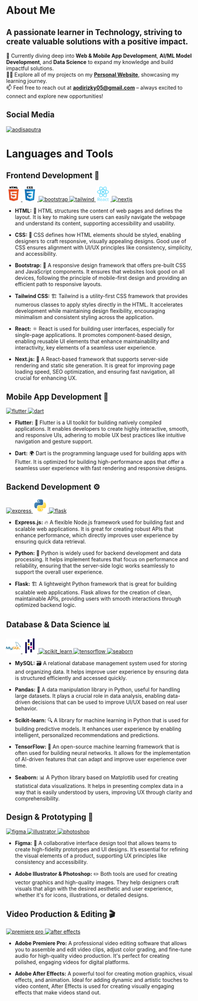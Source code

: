 # **About Me**  
## A passionate learner in Technology, striving to create valuable solutions with a positive impact.

🌱 Currently diving deep into **Web & Mobile App Development**, **AI/ML Model Development**, and **Data Science** to expand my knowledge and build impactful solutions.  
👨‍💻 Explore all of my projects on my [**Personal Website**](https://aodisaputra.vercel.app/), showcasing my learning journey.  
📫 Feel free to reach out at **aodirizky05@gmail.com** – always excited to connect and explore new opportunities!

## **Social Media**  
<p align="left">
  <a href="https://linkedin.com/in/aodisaputra" target="blank">
    <img align="center" src="https://raw.githubusercontent.com/rahuldkjain/github-profile-readme-generator/master/src/images/icons/Social/linked-in-alt.svg" alt="aodisaputra" height="30" width="40" />
  </a>
</p>

# **Languages and Tools**  

## **Frontend Development** 🚀  
<p align="left"> 
  <a href="https://www.w3.org/html/" target="_blank" rel="noreferrer"> 
    <img src="https://raw.githubusercontent.com/devicons/devicon/master/icons/html5/html5-original-wordmark.svg" alt="html5" width="40" height="40"/> 
  </a> 
  <a href="https://www.w3schools.com/css/" target="_blank" rel="noreferrer"> 
    <img src="https://raw.githubusercontent.com/devicons/devicon/master/icons/css3/css3-original-wordmark.svg" alt="css3" width="40" height="40"/> 
  </a> 
  <a href="https://getbootstrap.com" target="_blank" rel="noreferrer"> 
    <img src="https://static-00.iconduck.com/assets.00/bootstrap-icon-2048x2048-az9h1iwm.png" alt="bootstrap" width="40" height="40"/> 
  </a> 
  <a href="https://tailwindcss.com/" target="_blank" rel="noreferrer"> 
    <img src="https://www.vectorlogo.zone/logos/tailwindcss/tailwindcss-icon.svg" alt="tailwind" width="40" height="40"/> 
  </a> 
  <a href="https://reactjs.org/" target="_blank" rel="noreferrer"> 
    <img src="https://raw.githubusercontent.com/devicons/devicon/master/icons/react/react-original-wordmark.svg" alt="react" width="40" height="40"/> 
  </a> 
  <a href="https://nextjs.org/" target="_blank" rel="noreferrer"> 
    <img src="https://img.icons8.com/fluent-systems-filled/200/FFFFFF/nextjs.png" alt="nextjs" width="40" height="40"/> 
  </a> 
</p>

- **HTML:** 📝 HTML structures the content of web pages and defines the layout. It is key to making sure users can easily navigate the webpage and understand its content, supporting accessibility and usability.
  
- **CSS:** 🎨 CSS defines how HTML elements should be styled, enabling designers to craft responsive, visually appealing designs. Good use of CSS ensures alignment with UI/UX principles like consistency, simplicity, and accessibility.

- **Bootstrap:** 📱 A responsive design framework that offers pre-built CSS and JavaScript components. It ensures that websites look good on all devices, following the principle of mobile-first design and providing an efficient path to responsive layouts.

- **Tailwind CSS:** 🏗️ Tailwind is a utility-first CSS framework that provides numerous classes to apply styles directly in the HTML. It accelerates development while maintaining design flexibility, encouraging minimalism and consistent styling across the application.

- **React:** ⚛️ React is used for building user interfaces, especially for single-page applications. It promotes component-based design, enabling reusable UI elements that enhance maintainability and interactivity, key elements of a seamless user experience.

- **Next.js:** 🚀 A React-based framework that supports server-side rendering and static site generation. It is great for improving page loading speed, SEO optimization, and ensuring fast navigation, all crucial for enhancing UX.

## **Mobile App Development** 📱  
<p align="left"> 
  <a href="https://flutter.dev" target="_blank" rel="noreferrer"> 
    <img src="https://www.vectorlogo.zone/logos/flutterio/flutterio-icon.svg" alt="flutter" width="40" height="40"/> 
  </a> 
  <a href="https://dart.dev" target="_blank" rel="noreferrer"> 
    <img src="https://www.vectorlogo.zone/logos/dartlang/dartlang-icon.svg" alt="dart" width="40" height="40"/> 
  </a> 
</p>

- **Flutter:** 🦋 Flutter is a UI toolkit for building natively compiled applications. It enables developers to create highly interactive, smooth, and responsive UIs, adhering to mobile UX best practices like intuitive navigation and gesture support.

- **Dart:** 🌍 Dart is the programming language used for building apps with Flutter. It is optimized for building high-performance apps that offer a seamless user experience with fast rendering and responsive designs.

## **Backend Development** ⚙️  
<p align="left"> 
  <a href="https://expressjs.com" target="_blank" rel="noreferrer"> 
    <img src="https://www.peanutsquare.com/wp-content/uploads/2024/04/Express.png" alt="express" width="40" height="40"/> 
  </a> 
  <a href="https://www.python.org" target="_blank" rel="noreferrer"> 
    <img src="https://raw.githubusercontent.com/devicons/devicon/master/icons/python/python-original.svg" alt="python" width="40" height="40"/> 
  </a> 
  <a href="https://flask.palletsprojects.com/" target="_blank" rel="noreferrer"> 
    <img src="https://static-00.iconduck.com/assets.00/flask-icon-1594x2048-84mjydzf.png" alt="flask" width="40" height="40"/> 
  </a> 
</p>

- **Express.js:** 🔥 A flexible Node.js framework used for building fast and scalable web applications. It is great for creating robust APIs that enhance performance, which directly improves user experience by ensuring quick data retrieval.

- **Python:** 🐍 Python is widely used for backend development and data processing. It helps implement features that focus on performance and reliability, ensuring that the server-side logic works seamlessly to support the overall user experience.

- **Flask:** 🏗️ A lightweight Python framework that is great for building scalable web applications. Flask allows for the creation of clean, maintainable APIs, providing users with smooth interactions through optimized backend logic.

## **Database & Data Science** 📊  
<p align="left"> 
  <a href="https://www.mysql.com/" target="_blank" rel="noreferrer"> 
    <img src="https://raw.githubusercontent.com/devicons/devicon/master/icons/mysql/mysql-original-wordmark.svg" alt="mysql" width="40" height="40"/> 
  </a> 
  <a href="https://pandas.pydata.org/" target="_blank" rel="noreferrer"> 
    <img src="https://raw.githubusercontent.com/devicons/devicon/2ae2a900d2f041da66e950e4d48052658d850630/icons/pandas/pandas-original.svg" alt="pandas" width="40" height="40"/> 
  </a> 
  <a href="https://scikit-learn.org/" target="_blank" rel="noreferrer"> 
    <img src="https://upload.wikimedia.org/wikipedia/commons/0/05/Scikit_learn_logo_small.svg" alt="scikit_learn" width="40" height="40"/> 
  </a> 
  <a href="https://www.tensorflow.org" target="_blank" rel="noreferrer"> 
    <img src="https://www.vectorlogo.zone/logos/tensorflow/tensorflow-icon.svg" alt="tensorflow" width="40" height="40"/> 
  </a> 
  <a href="https://seaborn.pydata.org/" target="_blank" rel="noreferrer"> 
    <img src="https://seaborn.pydata.org/_images/logo-mark-lightbg.svg" alt="seaborn" width="40" height="40"/> 
  </a> 
</p>

- **MySQL:** 🗃️ A relational database management system used for storing and organizing data. It helps improve user experience by ensuring data is structured efficiently and accessed quickly.

- **Pandas:** 🐼 A data manipulation library in Python, useful for handling large datasets. It plays a crucial role in data analysis, enabling data-driven decisions that can be used to improve UI/UX based on real user behavior.

- **Scikit-learn:** 🔍 A library for machine learning in Python that is used for building predictive models. It enhances user experience by enabling intelligent, personalized recommendations and predictions.

- **TensorFlow:** 🧠 An open-source machine learning framework that is often used for building neural networks. It allows for the implementation of AI-driven features that can adapt and improve user experience over time.

- **Seaborn:** 📊 A Python library based on Matplotlib used for creating statistical data visualizations. It helps in presenting complex data in a way that is easily understood by users, improving UX through clarity and comprehensibility.

## **Design & Prototyping** 🎨  
<p align="left"> 
  <a href="https://www.figma.com/" target="_blank" rel="noreferrer"> 
    <img src="https://www.vectorlogo.zone/logos/figma/figma-icon.svg" alt="figma" width="40" height="40"/> 
  </a> 
  <a href="https://www.adobe.com/in/products/illustrator.html" target="_blank" rel="noreferrer"> 
    <img src="https://www.vectorlogo.zone/logos/adobe_illustrator/adobe_illustrator-icon.svg" alt="illustrator" width="40" height="40"/> 
  </a> 
  <a href="https://www.adobe.com/products/photoshop.html" target="_blank" rel="noreferrer"> 
    <img src="https://upload.wikimedia.org/wikipedia/commons/thumb/a/af/Adobe_Photoshop_CC_icon.svg/1051px-Adobe_Photoshop_CC_icon.svg.png" alt="photoshop" width="40" height="40"/> 
  </a> 
</p>

- **Figma:** 🎨 A collaborative interface design tool that allows teams to create high-fidelity prototypes and UI designs. It’s essential for refining the visual elements of a product, supporting UX principles like consistency and accessibility.

- **Adobe Illustrator & Photoshop:** ✏️ Both tools are used for creating vector graphics and high-quality images. They help designers craft visuals that align with the desired aesthetic and user experience, whether it's for icons, illustrations, or detailed designs.

## **Video Production & Editing** 🎬 
<p align="left">
  <a href="https://www.adobe.com/products/premiere.html" target="_blank" rel="noreferrer">
    <img src="https://upload.wikimedia.org/wikipedia/commons/thumb/4/40/Adobe_Premiere_Pro_CC_icon.svg/2101px-Adobe_Premiere_Pro_CC_icon.svg.png" alt="premiere pro" width="40" height="40"/>
  </a>
  <a href="https://www.adobe.com/products/aftereffects.html" target="_blank" rel="noreferrer">
    <img src="https://upload.wikimedia.org/wikipedia/commons/thumb/c/cb/Adobe_After_Effects_CC_icon.svg/1200px-Adobe_After_Effects_CC_icon.svg.png" alt="after effects" width="40" height="40"/>
  </a>
</p>

- **Adobe Premiere Pro:** A professional video editing software that allows you to assemble and edit video clips, adjust color grading, and fine-tune audio for high-quality video production. It's perfect for creating polished, engaging videos for digital platforms.

- **Adobe After Effects:** A powerful tool for creating motion graphics, visual effects, and animation. Ideal for adding dynamic and artistic touches to video content, After Effects is used for creating visually engaging effects that make videos stand out.
